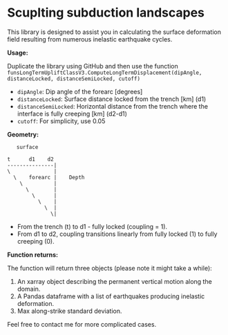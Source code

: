# Scuplting subduction landscapes

This library is designed to assist you in calculating the surface deformation field resulting from numerous inelastic earthquake cycles.

**Usage:**

Duplicate the library using GitHub and then use the function `funsLongTermUpliftClassV3.ComputeLongTermDisplacement(dipAngle, distanceLocked, distanceSemiLocked, cutoff)`

- `dipAngle`: Dip angle of the forearc [degrees]
- `distanceLocked`: Surface distance locked from the trench [km] (d1)
- `distanceSemiLocked`: Horizontal distance from the trench where the interface is fully creeping [km] (d2-d1)
- `cutoff`: For simplicity, use 0.05

**Geometry:**
```
   surface

t      d1    d2
---------------|
\              |
  \    forearc |    Depth
    \          |
      \        |
        \      |
          \    |
            \  |
              \|

```           
                  
- From the trench (t) to d1 - fully locked (coupling = 1).
- From d1 to d2, coupling transitions linearly from fully locked (1) to fully creeping (0).

**Function returns:**

The function will return three objects (please note it might take a while):

1. An xarray object describing the permanent vertical motion along the domain.
2. A Pandas dataframe with a list of earthquakes producing inelastic deformation.
3. Max along-strike standard deviation.

Feel free to contact me for more complicated cases.
